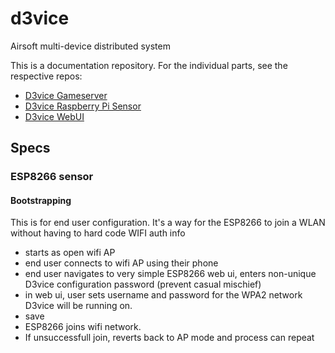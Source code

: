 # d3vice
Airsoft multi-device distributed system

This is a documentation repository. For the individual parts, see the respective repos:

* [D3vice Gameserver][0]
* [D3vice Raspberry Pi Sensor][1]
* [D3vice WebUI][2]



## Specs

### ESP8266 sensor

#### Bootstrapping

This is for end user configuration. It's a way for the ESP8266 to join a WLAN without having to hard code WIFI auth info

* starts as open wifi AP
* end user connects to wifi AP using their phone
* end user navigates to very simple ESP8266 web ui, enters non-unique D3vice configuration password (prevent casual mischief)
* in web ui, user sets username and password for the WPA2 network D3vice will be running on.
* save
* ESP8266 joins wifi network.
* If unsuccessfull join, reverts back to AP mode and process can repeat


[0]:https://github.com/doomsquadairsoft/d3vice-gameserver
[1]:https://github.com/doomsquadairsoft/d3vice-rpi-sensor
[2]:https://github.com/doomsquadairsoft/d3vice-client
